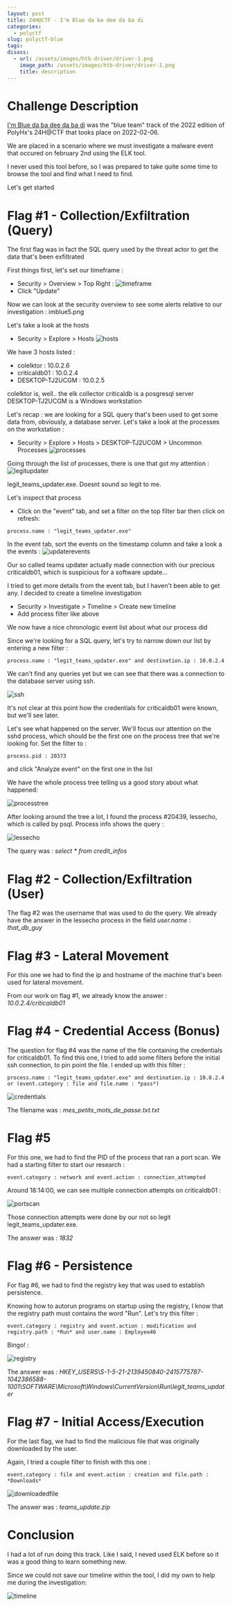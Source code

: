 ```yaml
---
layout: post
title: 24H@CTF - I'm Blue da ba dee da ba di
categories:
  - polyctf
slug: polyctf-blue
tags:
disass:
  - url: /assets/images/htb-driver/driver-1.png
    image_path: /assets/images/htb-driver/driver-1.png
    title: description
---
```

# Challenge Description

[I'm Blue da ba dee da ba di](https://www.youtube.com/watch?v=zA52uNzx7Y4) was the "blue team" track of the 2022 edition of PolyHx's 24H@CTF that tooks place on 2022-02-06.

We are placed in a scenario where we must investigate a malware event that occured on february 2nd using the ELK tool.

I never used this tool before, so I was prepared to take quite some time to browse the tool and find what I need to find.

Let's get started

# Flag #1 - Collection/Exfiltration (Query)

The first flag was in fact the SQL query used by the threat actor to get the data that's been exfiltrated

First things first, let's set our timeframe :

- Security > Overview > Top Right :
![timeframe](/assets/img/polyctf-imblue/timeframe.png "timeframe")
- Click "Update"

Now we can look at the security overview to see some alerts relative to our investigation :
imblue5.png

Let's take a look at the hosts

- Security > Explore > Hosts
![hosts](/assets/img/polyctf-imblue/hosts.png "hosts")

We have 3 hosts listed :
- colelktor : 10.0.2.6
- criticaldb01 : 10.0.2.4
- DESKTOP-TJ2UCGM : 10.0.2.5

colelktor is, well.. the elk collector
criticaldb is a posgresql server
DESKTOP-TJ2UCGM is a Windows workstation

Let's recap : we are looking for a SQL query that's been used to get some data from, obviously, a database server. Let's take a look at the processes on the workstation :
 
- Security > Explore > Hosts > DESKTOP-TJ2UCGM > Uncommon Processes
![processes](/assets/img/polyctf-imblue/uncommonprocesses.png "processes")

Going through the list of processes, there is one that got my attention :
![legitupdater](/assets/img/polyctf-imblue/legitupdater.png "legitupdater")

legit_teams_updater.exe. Doesnt sound so legit to me.

Let's inspect that process

- Click on the "event" tab, and set a filter on the top filter bar then click on refresh:

```
process.name : "legit_teams_updater.exe"
```

In the event tab, sort the events on the timestamp column and take a look a the events :
![updaterevents](/assets/img/polyctf-imblue/connectionattempts.png "updaterevents")

Our so called teams updater actually made connection with our precious criticaldb01, which is suspicious for a software update...

I tried to get more details from the event tab, but I haven't been able to get any. I decided to create a timeline investigation

- Security > Investigate > Timeline > Create new timeline
- Add process filter like above

We now have a nice chronologic event list about what our process did

Since we're looking for a SQL query, let's try to narrow down our list by entering a new filter :
```
process.name : "legit_teams_updater.exe" and destination.ip : 10.0.2.4
```

We can't find any queries yet but we can see that there was a connection to the database server using ssh.

![ssh](/assets/img/polyctf-imblue/ssh.png "ssh")

It's not clear at this point how the credentials for criticaldb01 were known, but we'll see later.

Let's see what happened on the server. We'll focus our attention on the sshd process, which should be the first one on the process tree that we're looking for. Set the filter to :
```
process.pid : 20373
```

and click "Analyze event" on the first one in the list

We have the whole process tree telling us a good story about what happened:

![processtree](/assets/img/polyctf-imblue/processtree.png "processtree")

After looking around the tree a lot, I found the process #20439, lessecho, which is called by psql. Process info shows the query :

![lessecho](/assets/img/polyctf-imblue/lessechotree.png "lessecho")

The query was : *select * from credit_infos*


# Flag #2 - Collection/Exfiltration (User)

The flag #2 was the username that was used to do the query. We already  have the answer in the lessecho process in the field *user.name* : *that_db_guy*

# Flag #3 -  Lateral Movement

For this one we had to find the ip and hostname of the machine that's been used for lateral movement.

From our work on flag #1, we already know the answer : *10.0.2.4/criticaldb01*

# Flag #4 - Credential Access (Bonus)

The question for flag #4 was the name of the file containing the credentials for criticaldb01. To find this one, I tried to add some filters before the initial ssh connection, to pin point the file. I ended up with this filter : 
```
process.name : "legit_teams_updater.exe" and destination.ip : 10.0.2.4 or (event.category : file and file.name : *pass*)
```

![credentials](/assets/img/polyctf-imblue/credentialsfile.png "credentials")

The filename was : *mes_petits_mots_de_passe.txt.txt*

# Flag #5

For this one, we had to find the PID of the process that ran a port scan. We had a starting filter to start our research :
```
event.category : network and event.action : connection_attempted
```

Around 18:14:00, we can see multiple connection attempts on criticaldb01 :

![portscan](/assets/img/polyctf-imblue/portscan.png "portscan")

Those connection attempts were done by our not so legit legit_teams_updater.exe.

The answer was : *1832*

# Flag #6 - Persistence

For flag #6, we had to find the registry key that was used to establish persistence.

Knowing how to autorun programs on startup using the registry, I know that the registry path must contains the word "Run". Let's try this filter :
```
event.category : registry and event.action : modification and registry.path : *Run* and user.name : Employee46
```

Bingo! :

![registry](/assets/img/polyctf-imblue/registry.png "registry")

The answer was : *HKEY_USERS\S-1-5-21-2139450840-2415775787-1042386588-1001\SOFTWARE\Microsoft\Windows\CurrentVersion\Run\legit_teams_updater*

# Flag #7 - Initial Access/Execution

For the last flag, we had to find the malicious file that was originally downloaded by the user.

Again, I tried a couple filter to finish with this one :
```
event.category : file and event.action : creation and file.path : *Downloads*
```

![downloadedfile](/assets/img/polyctf-imblue/downloadedfile.png "downloadedfile")

The answer was : *teams_update.zip*

# Conclusion

I had a lot of run doing this track. Like I said, I neved used ELK before so it was a good thing to learn something new.

Since we could not save our timeline within the tool, I did my own to help me during the investigation:

![timeline](/assets/img/polyctf-imblue/timeline.png "timeline")